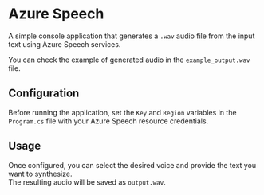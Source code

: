 # Azure Speech

A simple console application that generates a `.wav` audio file from the input text using Azure Speech services.

You can check the example of generated audio in the `example_output.wav` file.

## Configuration

Before running the application, set the `Key` and `Region` variables in the `Program.cs` file with your Azure Speech resource credentials.

## Usage

Once configured, you can select the desired voice and provide the text you want to synthesize.  
The resulting audio will be saved as `output.wav`.
